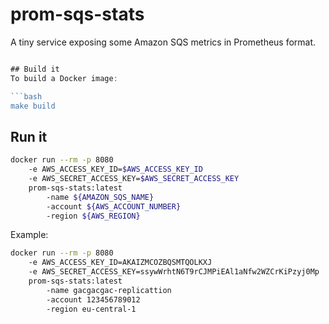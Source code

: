 # prom-sqs-stats
A tiny service exposing some Amazon SQS metrics in Prometheus format.

```go build . -o

## Build it
To build a Docker image:

```bash
make build
```

## Run it
```bash
docker run --rm -p 8080
    -e AWS_ACCESS_KEY_ID=$AWS_ACCESS_KEY_ID
    -e AWS_SECRET_ACCESS_KEY=$AWS_SECRET_ACCESS_KEY
    prom-sqs-stats:latest
        -name ${AMAZON_SQS_NAME}
        -account ${AWS_ACCOUNT_NUMBER}
        -region ${AWS_REGION}
```

Example:

```bash
docker run --rm -p 8080
    -e AWS_ACCESS_KEY_ID=AKAIZMCOZBQSMTQOLKXJ
    -e AWS_SECRET_ACCESS_KEY=ssywWrhtN6T9rCJMPiEAl1aNfw2WZCrKiPzyj0Mp
    prom-sqs-stats:latest
        -name gacgacgac-replicattion
        -account 123456789012
        -region eu-central-1
```
